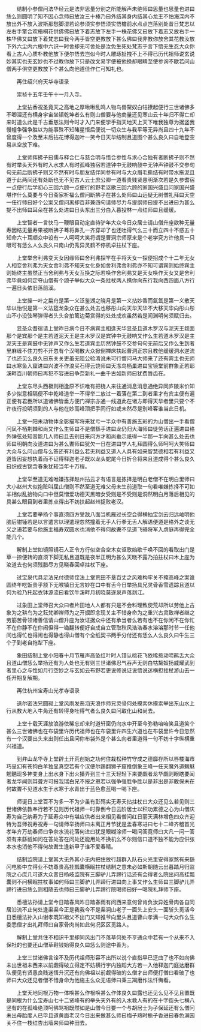 <!-- { "loadSidebar": true } -->
　　结制小参僧问法华经云是法非思量分别之所能解声未绝师曰思量也思量也进曰恁么则圆明了知不因心念师曰放汝三十棒乃曰外结其身内结其心龙王不怕海深内不放出外不放入波斯那愁脚湿若论参须实参悟须实悟檐前水点点岂落别处昔日梵志以左右手擎合欢梧桐花供佛佛曰放下着志放下左手一株花佛又曰放下着志又放右手一株华佛又曰放下着梵志曰我今两手皆空更教放下甚么佛曰我非教你放舍其花教汝放下外六尘内六根中六识一时舍却无可舍处是汝免生死处梵志于言下悟无生忍大众你看上古人心质朴教他放下便尔悟去岂似今时人雕琢扯拽不上不得已历代祖师说玄说妙其实也无玄妙也不过教你放下只是改文易字便被他换却眼睛至使参询不歇若问山僧两手俱空更教放下个甚么向他道佳作仁可知礼也。

　　再住绍兴府天华寺语录

　　崇祯十五年壬午十一月入寺。

　　上堂拈香祝圣竟天之高地之厚啾啾乱鸣人物鸟兽黧奴白牯撩起便行三世诸佛多不唧溜还有横身宇宙坐镇乾坤者么有则山僧要与他商量还见寒山云十年归不得亡却来时道么此是千古垂慈法则今时才入门来便学手指天地天上天下唯我独尊为据竖我慢幢争强争胜以为能事殊不知睹星悟后便说一切众生与我平等无异尚且四十九年不曾度得一个及至末后拈花博得迦叶一笑今日天华结制且道图个甚么良久曰自地登空易从空放下难。

　　上堂师挥拂子曰儒与释合仁与慈合明与悟合参性与求心合独有者断拂子则不然有时举头天外有时入水求人有时孤峰独宿若道钟中无鼓响鼓中无钟声钟鼓不交参句句无前后断拂子则又不然有时与朋友结伴同参有时与大众眉毛撕结有时带水拖泥且道于此两间还有处断也无不见古人云士庶公卿一道看贵贱贤愚明渐次若是久参耆宿一点便行后学初心三回六顾一点便行的野老讴歌三回六顾的家国兴盛且问家国兴盛堪作什么莫要与今日斋家祈福么僧问断拂子在甚么处师曰山远疑无树僧礼拜曰天空一任行师曰好个公案又僧问离却百非兼四句请师尽力与提纲师曰提不出进曰为甚么提不出师曰耳朵在甚么处进曰日头东出三分白入暮投林一点红师曰且缓缓。

　　上堂智者一言快马一鞭眼目动定直待驴年大众今日众居士请山僧升座欲种无量寿因结无量寿果被断拂子蓦将鼻孔一齐穿却了也还吐得气么三十而立四十不惑五十知命六十耳顺众中设有一人呵呵大笑将谓是曹洞宗师原来是个老学究方许他具一只眼可有恁么人么良久曰南山仍秀异灵鹤不停机卓拄杖下座。

　　上堂举舍利弗变天女因缘师曰舍利弗探竿在手将天女一探便招成个十二年无女人相变舍利弗为天女舍利弗不知天女化身如舍利弗舍利弗亦不知可谓宾则始终宾主则始终主虽然正当舍利弗与天女互换之际若唤作舍利弗又是天女唤作天女又是舍利弗毕竟如何定夺山僧有个颂子举似大众一条拄杖两人携你向东行我向西四面八方行一遍日头依旧落前溪。

　　上堂操一叶之扁舟是第一义泛鉴湖之晓月是第一义拈妙香而氤氲是第一义散天华以怡悦是第一义法筵龙象众在甚么处去也移彤山向天华天华不大移天华向彤山彤山不小没弦琴弹得者头头合拍篱边菊赏得的处处成欢虽然若是闻渊明何须赋归去。

　　显圣众耆宿请上堂昨日病今日不病宾主相逢天华显圣且道木罗汉与泥天王觌面那个是宾那个是主若道泥天王是主木罗汉是宾钟中无鼓响又作么生若道木罗汉是主泥天王是宾鼓中无钟声又作么生若道宾主历然钟鼓不交参句句无前后又作么生到者里麻缠不住刀剪不开忽有个汉喝散大众掀倒禅床扶起曹洞正宗且教他缓缓洞水逆流了也还见么良久曰东关关吏虽无阻公验淆讹未可行僧问马大师来了还有宾主也无师曰水寒鱼入窟进曰兴波不作浪买石得云饶师曰天冻鸟栖巢进曰宝镜堂前群象正若耶溪畔百川朝师曰再犯不容进曰争奈新礼一曲千古如新师曰犹费唇齿在。

　　上堂东尽头西极则相逢原不识唯有把桡人来往通消息消息通绝异同庐陵米价知多少拟意相隔便不中乾峰道举一不得举二放过一着落在第二到者里才有宾主便有遍正便有君臣所以道诸佛皆垂方便门禅宗亦通一线道此在诸方即得天华者里只要个不许夜行投明须到的人与他在妙高峰顶把手同行如或未然尽是别峰客谁当此日机。

　　上堂一阳未动物体全彰描写将来犹亏一半众中有善施五彩的为山僧出一手看僧问凤不栖荆棘和尚又作么生师曰不是僧繇手进曰龙仍归大海师曰徒劳话正遍进曰格外弹弦处知音能几人师曰且去别日来问方才和尚垂示祇得一半那一半向甚么处去也师曰明朝向汝道进曰为甚么聻师曰犹欠一日在进曰学人礼拜圆得么师呵呵大笑师曰大众与么问山僧与么答还有利益么若无利益又道人人具有如来智慧德相若有利益又道皆因妄想执着而不证得释迦老子既以龙头蛇尾今日折合将来且道成得个甚么良久曰织成古锦含春象犹较当年十万程。

　　上堂举至道无难唯嫌拣择赵州拈云才有语言是拣择是明白老僧不在明白里师曰大小赵州大似抱赃叫屈山僧则不然至道无难父母未生前道取一句看唯嫌拣择不可如羊相似乱拾物向口中但莫憎爱功德天黑暗女受则是不受则是洞然明白月落后相见的具甚么眼目到者里拣点得出不妨扶起赵州捉败老汉。

　　上堂若要举扬个事直须四方受敌八面当机雁过长空会得横抽宝剑云归远岫明他脑后钳锤若是以言遣言以理遣理忽然撞着无手人行拳无舌人解语便道是格外之谈无义之语若要与他施主福寿双圆水也消他不得何故聻不见道飞骑将军入虏庭再得完全能几个。

　　解制上堂如镜照镜石人正令方行似空合空木女讴歌始歇千唤不回的看取出门是草一捺便转的直须下脚无私且道既是夜半正明为甚么天晓不露乃拍拄杖曰木上座为汝道去也何须残腊尽方见晓春回卓拄杖下座。

　　过宝泉代具足法兄付德师侄法上堂荒田不垦百丈之风难构牢关不掩高峰之案谁圆终年吃饭贵乎颔下无喉镇日无言妙在口中有舌今日举扬具兄灵骨香雪遗踪且道以何为验乃托起衣钵源流曰看饮牛溪畔月初晓莫逐泉声落剡江。

　　过象田上堂师召大众曰者片田地人人都有只是不会料理致使荒却所以劳他上古象为之耕鸟为之耘梵卿禅师为之开掘即念现关主不惜身命为之重兴古灵致禅者继之劳筋苦骨领诸善信请山僧升座为汝证据众中还有承当者么若有也不在你闲不在你忙不在你静不在你闹但得一锄翻转便好自成自立管取秋风浩浩春水溶溶那时节一任他间也得忙也得闹也得静也得山僧有个全纸契书两手分付还有恁么人么良久曰牛生三个子到老自拖犁下座。

　　象田结制上堂小阳春十月节雁声高坠红叶时人错认桃花飞依稀惹动啼鹃舌大众且道山僧恁么举扬还有为人处也无有则三世诸佛忍气吞声无则白牯黧奴扬威耀武到者里心之与性如月行空妙之与玄如云布野若更说修说证说悟说迷横担拄杖游山去一任开期复解期。

　　再住杭州宝寿山光孝寺语录

　　送尔密法兄圆寂上堂风雨发恶滔天浪作师兄灵骨何处摸索休摸索举出东山水上行从教大地入牛角还有转得身吐得气者么良久曰问取化山和尚去。

　　上堂十载天涯放浪游依稀忘却来时道轩窗仍向水中开至今弥勒咍咍笑且道笑个甚么三世诸佛也在布袋里许历代祖师也在布袋里许四生六道也在布袋里许今日忽然有一个汉要出头来出则任出且问你布袋外是个甚么向者里道得一句不妨十字纵横重兴祖道。

　　到弁山龙华寺上堂辟土开荒创始之功何住栽松种竹守成之德靡存所以唇楼海市巧呈幻有苍狗白羊独显真空若有个汉便尔踢翻狮子窟推倒象王峰一任天魔外道魑魅魍魉现多神变身上出水身下出火播弄到三十三天轻轻下来要觑者龙华觑则眼瞎要闻者龙华闻则耳聋方可报我瑞白兄不报之恩若以强争强胜争胜以是非出是非敢保未在何故聻不见道水生于水寒于水青出于蓝色愈蓝喝一喝下座。

　　师诞日上堂百不为多一不为少虽有彭殇实无寿夭拈拄杖曰大众还见么若见则三世诸佛依教奉行若不见则历代祖师一时靠倒今日云阶居士以积功累德之心为山僧庆寿为自己纳寿为子延寿众中有堪应供者出来相见看僧问红日丽天满林增色四众齐迎特为吾师祝寿祝寿一句请师举扬师曰未离正月节犹是孟春寒进曰七十二峰齐稽首光孝年齐万劫春师曰争奈水流花落何进曰犹是眼糊涂师一喝问答竟师曰大凡一问一答须有来繇祇如问在答处答在问处还能用处不换机么不尔则信口道不独不能为应供张本水也消他不得何故聻生逢新甲子谁不爱春晴。

　　结制监院请上堂其大无外其小无内把住放行超群入队石火光里安得家煞有来繇闪电影中立得业不妨尊贵高挂瓢囊横眠拄杖结制之意未必如斯朝随云出暮踏月归监院之心庶几可遂大众昔日杨岐监院有三脚驴儿弄蹄行话还有会得者么院出问高挂瓢囊则不问横眠拄杖事如何师曰三脚驴儿弄蹄行进曰向上事又作么生师曰三脚驴儿弄蹄行进曰恁么则相随去也师曰三脚驴儿弄蹄行院喝师曰好一喝院礼拜师下座。

　　悉檀法孙请上堂今日踏春风昨日踏春雨有问西来意何曾肯负汝异姓骨肉各自同居沿流不止何处逢渠渠今正是我我今不是渠洞山老子一面头上安头一面斩头觅活今日悉檀法孙入山谢孝既知祖父不出门又知推爷向里头且道曹山孝满一句大众作么生委悉僧才出礼拜师曰自家骨肉尚如此何况区区觅路人。

　　解制上堂共住不相识千里却同风出门不落草何处不亨通众中若有一个从来不入保社的也要还山僧草鞋钱始得良久曰恁么则途中善为。

　　上堂三世诸佛言诠不及历代祖师形容不出所以说个直指早已迂曲了也不如向佛未出世祖未西来以前觑得破立得定不妨横行宇内独蹈大方若一入他释迦门庭达磨群队便见有贤愚良贱迷悟升沉还有向佛祖以前觑得破的么僧才出师便打僧曰看破了也师曰大众还见者僧不惜身命为他施主么众无语师曰秉三羯磨作法忏悔看。

　　上堂天地同根万物一体唤甚么作根唤甚么作体良久曰露也还见么见不见且置既是同根为什么宝寿山七十二贤峰有的举头天外有的入水救人有的在十字街头七横八竖有的在孤峰绝顶呵佛骂祖既然如是山僧今日要一个与胡居士为子保延还有么僧问未出母胎度人已毕且道黄面老汉今日出来做甚么师曰梅子熟时栀子香进曰春色满园关不住一枝红杏出墙来师曰种田去。

